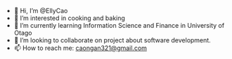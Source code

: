 - 👋 Hi, I’m @EllyCao
- 👀 I’m interested in cooking and baking
- 🌱 I’m currently learning Information Science and Finance in University of Otago
- 💞️ I’m looking to collaborate on project about software development.
- 📫 How to reach me: caongan321@gmail.com

<!---
EllyCao/EllyCao is a ✨ special ✨ repository because its `README.md` (this file) appears on your GitHub profile.
You can click the Preview link to take a look at your changes.
--->
